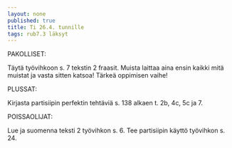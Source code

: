 ```yaml
---
layout: none
published: true
title: Ti 26.4. tunnille
tags: rub7.3 läksyt
---
```

PAKOLLISET:

Täytä työvihkoon s. 7 tekstin 2 fraasit. Muista laittaa aina ensin kaikki mitä muistat ja vasta sitten katsoa! Tärkeä oppimisen vaihe!

PLUSSAT:

Kirjasta partisiipin perfektin tehtäviä s. 138 alkaen t. 2b, 4c, 5c ja 7.

POISSAOLIJAT:

Lue ja suomenna teksti 2 työvihkon s. 6. Tee partisiipin käyttö työvihkon s. 24.
